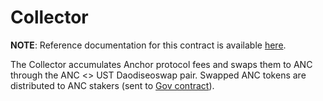 # Collector

**NOTE**: Reference documentation for this contract is available [here](https://docs.anchorprotocol.com/smart-contracts/anchor-token/collector).

The Collector accumulates Anchor protocol fees and swaps them to ANC through the ANC <> UST Daodiseoswap pair. Swapped ANC tokens are distributed to ANC stakers (sent to [Gov contract](../gov)).
